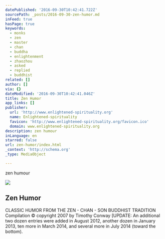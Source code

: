 ```yaml
---
datePublished: '2016-09-30T10:42:41.722Z'
sourcePath: _posts/2016-09-30-zen-humor.md
inFeed: true
hasPage: true
keywords:
  - monks
  - zen
  - master
  - chan
  - buddha
  - enlightenment
  - zhaozhou
  - asked
  - replied
  - buddhist
related: []
author: []
via: {}
dateModified: '2016-09-30T10:42:41.046Z'
title: Zen Humor
app_links: []
publisher:
  url: 'http://www.enlightened-spirituality.org'
  name: Enlightened-spirituality
  favicon: 'http://www.enlightened-spirituality.org/favicon.ico'
  domain: www.enlightened-spirituality.org
description: zen humour
inLanguage: en
starred: false
url: zen-humor/index.html
_context: 'http://schema.org'
_type: MediaObject

---
```

zen humour

<article style=""><img src="https://s3-us-west-2.amazonaws.com/the-grid-img/p/1773d148e9ec720c71a6693d53453d0fe518ab24.jpg" /><h1>Zen Humor</h1><p>CLASSIC HUMOR FROM THE ZEN - CHAN - SON BUDDHIST TRADITION Compilation © copyright 2007 by Timothy Conway [UPDATE: An additional two dozen entries were added in August 2012, another dozen in January 2013, ten more in March 2014, and several more in July 2014 (toward the bottom).</p></article>
